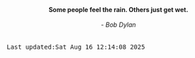
<div align="center"><b><span>Some people feel the rain. Others just get wet. </span></b><br><br><i> - Bob Dylan</i></div>
<br><br><kbd>Last updated:Sat Aug 16 12:14:08 2025</kbd>